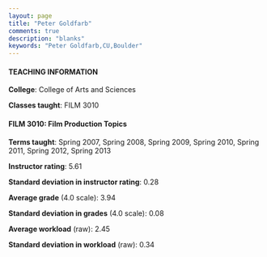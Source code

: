 ```yaml
---
layout: page
title: "Peter Goldfarb" 
comments: true
description: "blanks"
keywords: "Peter Goldfarb,CU,Boulder"
---
```

<head>
<script src="https://ajax.googleapis.com/ajax/libs/jquery/2.1.3/jquery.min.js"></script>
<script src="https://dl.dropboxusercontent.com/s/pc42nxpaw1ea4o9/highcharts.js?dl=0"></script>
<!-- <script src="../assets/js/highcharts.js"></script> -->
<style type="text/css">@font-face {
	font-family: "Bebas Neue";
	src: url(https://www.filehosting.org/file/details/544349/BebasNeue Regular.otf) format("opentype");
	}
	h1.Bebas { 
		font-family: "Bebas Neue", Verdana, Tahoma;
	}
</style>
</head>
	   
#### TEACHING INFORMATION

**College**: College of Arts and Sciences

**Classes taught**: FILM 3010

#### FILM 3010: Film Production Topics

**Terms taught**: Spring 2007, Spring 2008, Spring 2009, Spring 2010, Spring 2011, Spring 2012, Spring 2013

**Instructor rating**: 5.61

**Standard deviation in instructor rating**: 0.28

**Average grade** (4.0 scale): 3.94

**Standard deviation in grades** (4.0 scale): 0.08

**Average workload** (raw): 2.45

**Standard deviation in workload** (raw): 0.34

